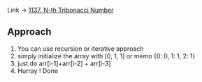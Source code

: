 Link -> [1137. N-th Tribonacci Number](https://leetcode.com/problems/n-th-tribonacci-number/description/)

## Approach
1. You can use recursion or iterative approach
2. simply initialize the array with [0, 1, 1] or memo {0: 0, 1: 1, 2: 1}
3. just do arr[i-1]+arr[i-2] + arr[i-3]
4. Hurray ! Done 